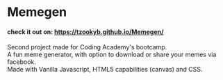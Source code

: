 # Memegen  
#### check it out on: https://tzookyb.github.io/Memegen/  
  
Second project made for Coding Academy's bootcamp.  
A fun meme generator, with option to download or share your memes via facebook.  
Made with Vanilla Javascript, HTML5 capabilities (canvas) and CSS.  
